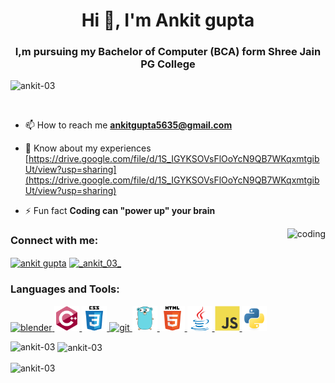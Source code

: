 <h1 align="center">Hi 👋, I'm Ankit gupta</h1>
<h3 align="center">I,m pursuing my Bachelor of Computer (BCA) form Shree Jain PG College</h3>

<p align="left"> <img src="https://komarev.com/ghpvc/?username=ankit-03&label=Profile%20views&color=0e75b6&style=flat" alt="ankit-03" /> </p>

<p align="left"> <a href="https://twitter.com/" target="blank"><img src="https://img.shields.io/twitter/follow/?logo=twitter&style=for-the-badge" alt="" /></a> </p>

- 📫 How to reach me **ankitgupta5635@gmail.com**

- 📄 Know about my experiences [https://drive.google.com/file/d/1S_IGYKSOVsFlOoYcN9QB7WKqxmtgibUt/view?usp=sharing](https://drive.google.com/file/d/1S_IGYKSOVsFlOoYcN9QB7WKqxmtgibUt/view?usp=sharing)

- ⚡ Fun fact **Coding can "power up" your brain**

<img align="right" alt="coding" wirth="500" src="https://miro.medium.com/max/680/1*IRGHmiGsa16stedQvIaZfw.gif">
<h3 align="left">Connect with me:</h3>
<p align="left">
<a href="https://fb.com/ankit gupta" target="blank"><img align="center" src="https://raw.githubusercontent.com/rahuldkjain/github-profile-readme-generator/master/src/images/icons/Social/facebook.svg" alt="ankit gupta" height="30" width="40" /></a>
<a href="https://instagram.com/_ankit_03_" target="blank"><img align="center" src="https://raw.githubusercontent.com/rahuldkjain/github-profile-readme-generator/master/src/images/icons/Social/instagram.svg" alt="_ankit_03_" height="30" width="40" /></a>
</p>

<h3 align="left">Languages and Tools:</h3>
<p align="left"> <a href="https://www.blender.org/" target="_blank"> <img src="https://download.blender.org/branding/community/blender_community_badge_white.svg" alt="blender" width="40" height="40"/> </a> <a href="https://www.w3schools.com/cpp/" target="_blank"> <img src="https://raw.githubusercontent.com/devicons/devicon/master/icons/cplusplus/cplusplus-original.svg" alt="cplusplus" width="40" height="40"/> </a> <a href="https://www.w3schools.com/css/" target="_blank"> <img src="https://raw.githubusercontent.com/devicons/devicon/master/icons/css3/css3-original-wordmark.svg" alt="css3" width="40" height="40"/> </a> <a href="https://git-scm.com/" target="_blank"> <img src="https://www.vectorlogo.zone/logos/git-scm/git-scm-icon.svg" alt="git" width="40" height="40"/> </a> <a href="https://golang.org" target="_blank"> <img src="https://raw.githubusercontent.com/devicons/devicon/master/icons/go/go-original.svg" alt="go" width="40" height="40"/> </a> <a href="https://www.w3.org/html/" target="_blank"> <img src="https://raw.githubusercontent.com/devicons/devicon/master/icons/html5/html5-original-wordmark.svg" alt="html5" width="40" height="40"/> </a> <a href="https://www.java.com" target="_blank"> <img src="https://raw.githubusercontent.com/devicons/devicon/master/icons/java/java-original.svg" alt="java" width="40" height="40"/> </a> <a href="https://developer.mozilla.org/en-US/docs/Web/JavaScript" target="_blank"> <img src="https://raw.githubusercontent.com/devicons/devicon/master/icons/javascript/javascript-original.svg" alt="javascript" width="40" height="40"/> </a> <a href="https://www.python.org" target="_blank"> <img src="https://raw.githubusercontent.com/devicons/devicon/master/icons/python/python-original.svg" alt="python" width="40" height="40"/> </a> </p>

<p><img align="left" src="https://github-readme-stats.vercel.app/api/top-langs?username=ankit-03&show_icons=true&locale=en&layout=compact" alt="ankit-03" /></p>

<p>&nbsp;<img align="center" src="https://github-readme-stats.vercel.app/api?username=ankit-03&show_icons=true&locale=en" alt="ankit-03" /></p>

<p><img align="center" src="https://github-readme-streak-stats.herokuapp.com/?user=ankit-03&" alt="ankit-03" /></p>
